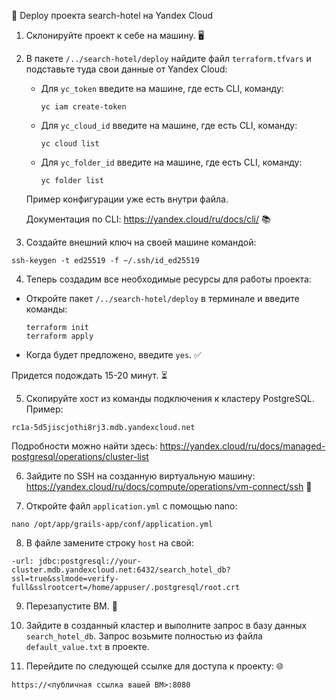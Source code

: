 
🚀 Deploy проекта search-hotel на Yandex Cloud

1. Склонируйте проект к себе на машину. 🖥️

2. В пакете `/../search-hotel/deploy` найдите файл `terraform.tfvars` и подставьте туда свои данные от Yandex Cloud:
   - Для `yc_token` введите на машине, где есть CLI, команду:
     ```
     yc iam create-token
     ```
   - Для `yc_cloud_id` введите на машине, где есть CLI, команду:
     ```
     yc cloud list
     ```
   - Для `yc_folder_id` введите на машине, где есть CLI, команду:
     ```
     yc folder list
     ```

   Пример конфигурации уже есть внутри файла.

   Документация по CLI: https://yandex.cloud/ru/docs/cli/ 📚

3. Создайте внешний ключ на своей машине командой:
```
ssh-keygen -t ed25519 -f ~/.ssh/id_ed25519
```

4. Теперь создадим все необходимые ресурсы для работы проекта:
- Откройте пакет `/../search-hotel/deploy` в терминале и введите команды:
  ```
  terraform init
  terraform apply
  ```
- Когда будет предложено, введите `yes`. ✅

Придется подождать 15-20 минут. ⏳

5. Скопируйте хост из команды подключения к кластеру PostgreSQL. Пример:
```
rc1a-5d5jiscjothi8rj3.mdb.yandexcloud.net

```
Подробности можно найти здесь: https://yandex.cloud/ru/docs/managed-postgresql/operations/cluster-list

6. Зайдите по SSH на созданную виртуальную машину:
https://yandex.cloud/ru/docs/compute/operations/vm-connect/ssh 🔑

7. Откройте файл `application.yml` с помощью nano:
```
nano /opt/app/grails-app/conf/application.yml

```
8. В файле замените строку `host` на свой:
```
-url: jdbc:postgresql://your-cluster.mdb.yandexcloud.net:6432/search_hotel_db?ssl=true&sslmode=verify-full&sslrootcert=/home/appuser/.postgresql/root.crt

```
9. Перезапустите ВМ. 🔄

10. Зайдите в созданный кластер и выполните запрос в базу данных `search_hotel_db`. Запрос возьмите полностью из файла `default_value.txt` в проекте.

11. Перейдите по следующей ссылке для доступа к проекту: 🌐
 ```
 https://<публичная ссылка вашей ВМ>:8080 
 ```
